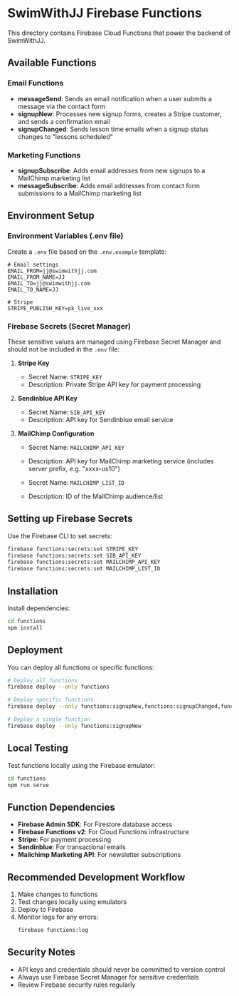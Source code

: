 # SwimWithJJ Firebase Functions

This directory contains Firebase Cloud Functions that power the backend of SwimWithJJ.

## Available Functions

### Email Functions
- **messageSend**: Sends an email notification when a user submits a message via the contact form
- **signupNew**: Processes new signup forms, creates a Stripe customer, and sends a confirmation email
- **signupChanged**: Sends lesson time emails when a signup status changes to "lessons scheduled"

### Marketing Functions
- **signupSubscribe**: Adds email addresses from new signups to a MailChimp marketing list
- **messageSubscribe**: Adds email addresses from contact form submissions to a MailChimp marketing list

## Environment Setup

### Environment Variables (.env file)

Create a `.env` file based on the `.env.example` template:

```
# Email settings
EMAIL_FROM=jj@swimwithjj.com
EMAIL_FROM_NAME=JJ
EMAIL_TO=jj@swimwithjj.com
EMAIL_TO_NAME=JJ

# Stripe
STRIPE_PUBLISH_KEY=pk_live_xxx
```

### Firebase Secrets (Secret Manager)

These sensitive values are managed using Firebase Secret Manager and should not be included in the `.env` file:

1. **Stripe Key**
   - Secret Name: `STRIPE_KEY`
   - Description: Private Stripe API key for payment processing

2. **Sendinblue API Key**
   - Secret Name: `SIB_API_KEY`
   - Description: API key for Sendinblue email service

3. **MailChimp Configuration**
   - Secret Name: `MAILCHIMP_API_KEY`
   - Description: API key for MailChimp marketing service (includes server prefix, e.g. "xxxx-us10")
   
   - Secret Name: `MAILCHIMP_LIST_ID`
   - Description: ID of the MailChimp audience/list

## Setting up Firebase Secrets

Use the Firebase CLI to set secrets:

```bash
firebase functions:secrets:set STRIPE_KEY
firebase functions:secrets:set SIB_API_KEY
firebase functions:secrets:set MAILCHIMP_API_KEY
firebase functions:secrets:set MAILCHIMP_LIST_ID
```

## Installation

Install dependencies:

```bash
cd functions
npm install
```

## Deployment

You can deploy all functions or specific functions:

```bash
# Deploy all functions
firebase deploy --only functions

# Deploy specific functions
firebase deploy --only functions:signupNew,functions:signupChanged,functions:messageSend,functions:signupSubscribe,functions:messageSubscribe

# Deploy a single function
firebase deploy --only functions:signupNew
```

## Local Testing

Test functions locally using the Firebase emulator:

```bash
cd functions
npm run serve
```

## Function Dependencies

- **Firebase Admin SDK**: For Firestore database access
- **Firebase Functions v2**: For Cloud Functions infrastructure
- **Stripe**: For payment processing
- **Sendinblue**: For transactional emails
- **Mailchimp Marketing API**: For newsletter subscriptions

## Recommended Development Workflow

1. Make changes to functions
2. Test changes locally using emulators
3. Deploy to Firebase
4. Monitor logs for any errors:
   ```bash
   firebase functions:log
   ```

## Security Notes

- API keys and credentials should never be committed to version control
- Always use Firebase Secret Manager for sensitive credentials
- Review Firebase security rules regularly 